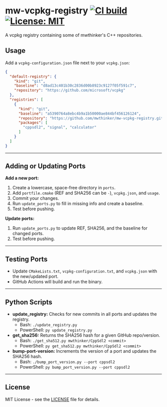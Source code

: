 mw-vcpkg-registry [![CI build](https://github.com/mwthinker/mw-vcpkg-registry/actions/workflows/ci.yml/badge.svg)](https://github.com/mwthinker/mw-vcpkg-registry/actions/workflows/ci.yml) [![License: MIT](https://img.shields.io/badge/License-MIT-yellow.svg)](https://opensource.org/licenses/MIT)
======
A vcpkg registry containing some of mwthinker's C++ repositories.

## Usage

Add a `vcpkg-configuration.json` file next to your `vcpkg.json`:
```json
{
  "default-registry": {
    "kind": "git",
    "baseline": "d8ad13c401b30c2836d00b8923c9127f05f591c7",
    "repository": "https://github.com/microsoft/vcpkg"
  },
  "registries": [
    {
      "kind": "git",
      "baseline": "a5390764a8ebc4b9a1b50000ae844bf456126124",
      "repository": "https://github.com/mwthinker/mw-vcpkg-registry.git",
      "packages": [
        "cppsdl2", "signal", "calculator"
      ]
    }
  ]
}
```

---

## Adding or Updating Ports

**Add a new port:**
1. Create a lowercase, space-free directory in `ports`.
2. Add `portfile.cmake` (REF and SHA256 can be `-`), `vcpkg.json`, and `usage`.
3. Commit your changes.
4. Run `update_ports.py` to fill in missing info and create a baseline.
5. Test before pushing.

**Update ports:**
1. Run `update_ports.py` to update REF, SHA256, and the baseline for changed ports.
2. Test before pushing.

---

## Testing Ports

- Update `CMakeLists.txt`, `vcpkg-configuration.txt`, and `vcpkg.json` with the new/updated port.
- GitHub Actions will build and run the binary.

---

## Python Scripts

- **update_registry:** Checks for new commits in all ports and updates the registry.
  - Bash: `./update_registry.py`
  - PowerShell: `py update_registry.py`
- **get_sha256:** Returns the SHA256 hash for a given GitHub repo/version.
  - Bash: `./get_sha512.py mwthinker/CppSdl2 <commit>`
  - PowerShell: `py get_sha512.py mwthinker/CppSdl2 <commit>`
- **bump-port-version:** Increments the version of a port and updates the SHA256 hash.
  - Bash: `./bump_port_version.py --port cppsdl2`
  - PowerShell: `py bump_port_version.py --port cppsdl2`

---

## License

MIT License - see the [LICENSE](LICENSE) file for details.